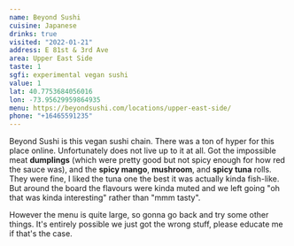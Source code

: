 ```yaml
---
name: Beyond Sushi
cuisine: Japanese
drinks: true
visited: "2022-01-21"
address: E 81st & 3rd Ave
area: Upper East Side
taste: 1
sgfi: experimental vegan sushi
value: 1
lat: 40.7753684056016
lon: -73.95629959864935
menu: https://beyondsushi.com/locations/upper-east-side/
phone: "+16465591235"
---
```


Beyond Sushi is this vegan sushi chain. There was a ton of hyper for this place online. Unfortunately does not live up to it at all. Got the impossible meat **dumplings** (which were pretty good but not spicy enough for how red the sauce was), and the **spicy mango**, **mushroom**, and **spicy tuna** rolls. They were fine, I liked the tuna one the best it was actually kinda fish-like. But around the board the flavours were kinda muted and we left going "oh that was kinda interesting" rather than "mmm tasty".

However the menu is quite large, so gonna go back and try some other things. It's entirely possible we just got the wrong stuff, please educate me if that's the case.
